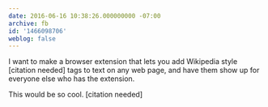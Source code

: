 ```yaml
---
date: 2016-06-16 10:38:26.000000000 -07:00
archive: fb
id: '1466098706'
weblog: false
---
```


I want to make a browser extension that lets you add Wikipedia style [citation needed] tags to text on any web page, and have them show up for everyone else who has the extension.

This would be so cool. [citation needed]
